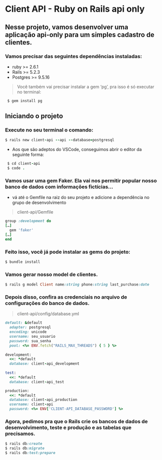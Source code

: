 # Client API - Ruby on Rails api only

## Nesse projeto, vamos desenvolver uma aplicação api-only para um simples cadastro de clientes.

### Vamos precisar das seguintes dependências instaladas:
  - ruby >= 2.6.1
  - Rails >= 5.2.3
  - Postgres >= 9.5.16

> Você também vai precisar instalar a gem ‘pg’, pra isso é só executar no terminal:

```ruby
 $ gem install pg
```

## Iniciando o projeto

### Execute no seu terminal o comando:

```ruby
$ rails new client-api --api --database=postgresql
```
- Aos que são adeptos do VSCode, conseguimos abrir o editor da seguinte forma:

```ruby
 $ cd client-api
 $ code .
```

### Vamos usar uma gem Faker. Ela vai nos permitir popular nosso banco de dados com informações fictícias...
- vá até o Gemfile na raiz do seu projeto e adicione a dependência no grupo de desenvolvimento


> client-api/Gemfile


```ruby
group :development do
[…]
  gem 'faker'
[…]
end
```

### Feito isso, você já pode instalar as gems do projeto:

```ruby
$ bundle install
```
### Vamos gerar nosso model de clientes.

```ruby
$ rails g model Client name:string phone:string last_purchase:date
```

### Depois disso, confira as credenciais no arquivo de configurações do banco de dados.

> client-api/config/database.yml

```ruby
default: &default
  adapter: postgresql
  encoding: unicode
  username: seu_usuario
  password: sua_senha
  pool: <%= ENV.fetch("RAILS_MAX_THREADS") { 5 } %>
  
development:
  <<: *default
  database: client-api_development
  
test:
  <<: *default
  database: client-api_test

production:
  <<: *default
  database: client-api_production
  username: client-api
  password: <%= ENV['CLIENT-API_DATABASE_PASSWORD'] %>
```

### Agora, pedimos pra que o Rails crie os bancos de dados de desenvolvimento, teste e produção e as tabelas que precisamos.

```ruby
$ rails db:create
$ rails db:migrate
$ rails db:test:prepare
```